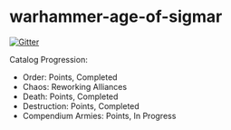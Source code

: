 # warhammer-age-of-sigmar

[![Gitter](https://badges.gitter.im/BSData/warhammer-age-of-sigmar.svg)](https://gitter.im/BSData/warhammer-age-of-sigmar?utm_source=badge&utm_medium=badge&utm_campaign=pr-badge&utm_content=badge)

Catalog Progression:
  - Order: Points, Completed
  - Chaos: Reworking Alliances
  - Death: Points, Completed
  - Destruction: Points, Completed
  - Compendium Armies: Points, In Progress


